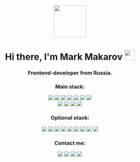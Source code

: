 <div id="wrapper" align="center">
<img src="https://media.tenor.com/09uldTF_OnIAAAAd/squirrel-dancing-squirrel.gif" width="100"/>

<div id="Header"> 
<h1 >Hi there, I'm Mark Makarov 
<img src="https://github.com/blackcater/blackcater/raw/main/images/Hi.gif" height="32"/></h1>
<h3 >Frontend-developer from Russia.</h3>
</div>

<h3 align="center">Main stack:</h3>
<div id="badges">
<img src="https://img.shields.io/badge/JavaScript-white?style=for-the-badge&logo=JavaScript&logoColor=yellow"/>
<img src="https://img.shields.io/badge/React-white?style=for-the-badge&logo=React&logoColor=blue"/>
<img src="https://img.shields.io/badge/TypeScript-white?style=for-the-badge&logo=TypeScript&logoColor=blue"/>
<img src="https://img.shields.io/badge/Redux-white?style=for-the-badge&logo=Redux&logoColor=purple"/>
<img src="https://img.shields.io/badge/MUI-white?style=for-the-badge&logo=MUI&logoColor=007FFF"/>
<img src="https://img.shields.io/badge/Yarn-white?style=for-the-badge&logo=Yarn&logoColor=2C8EBB"/>
<img src="https://img.shields.io/badge/Vite-white?style=for-the-badge&logo=Vite&logoColor=646CFF"/></br>
<img src="https://img.shields.io/badge/Git-white?style=for-the-badge&logo=Git&logoColor=F05032"/>
<img src="https://img.shields.io/badge/GitHub-white?style=for-the-badge&logo=GitHub&logoColor=181717"/>
<img src="https://img.shields.io/badge/OpenAI-white?style=for-the-badge&logo=OpenAI&logoColor=412991"/>
<img src="https://img.shields.io/badge/WebStorm-white?style=for-the-badge&logo=WebStorm&logoColor=000000"/>
</div>

<h3 align="center">Optional stack:</h3>
<div id="badges">
<img src="https://img.shields.io/badge/PWA-white?style=for-the-badge&logo=PWA&logoColor=#5A0FC8"/>
<img src="https://img.shields.io/badge/Xcode-white?style=for-the-badge&logo=Xcode&logoColor=#147EFB"/>
<img src="https://img.shields.io/badge/Create React App-white?style=for-the-badge&logo=Create React App&logoColor=#09D3AC"/>
<img src="https://img.shields.io/badge/Postman-white?style=for-the-badge&logo=Postman&logoColor=#FF6C37"/>
<img src="https://img.shields.io/badge/Firebase-white?style=for-the-badge&logo=Firebase&logoColor=#FFCA28"/>
<img src="https://img.shields.io/badge/Android Studio-white?style=for-the-badge&logo=Android Studio&logoColor=#3DDC84"/>
<img src="https://img.shields.io/badge/Apache Cordova-white?style=for-the-badge&logo=Apache Cordova&logoColor=#E8E8E8"/>
<img src="https://img.shields.io/badge/Electron-white?style=for-the-badge&logo=Electron&logoColor=#47848F"/>
<img src="https://img.shields.io/badge/Visual Studio Code-white?style=for-the-badge&logo=Visual Studio Code&logoColor=#007ACC"/>

</div>

<h3 align="center">Сontact me:</h3>
<div id="badges">
<a href="https://t.me/MarkMakarov">
<img src="https://img.shields.io/badge/Telegram-26A5E4?style=for-the-badge&logo=Telegram&logoColor=white"/></a>
<a href="https://vk.com/esmakarov">
<img src="https://img.shields.io/badge/VK-0077FF?style=for-the-badge&logo=VK&logoColor=white"/></a>
<a href="https://wa.me/79267095347">
<img src="https://img.shields.io/badge/WhatsApp-green?style=for-the-badge&logo=WhatsApp&logoColor=white"/></a>
<a href="https://github.com/Mark-Makarov">
<img src="https://img.shields.io/badge/Github-black?style=for-the-badge&logo=Github&logoColor=white"/></a>
</div>
</div>
